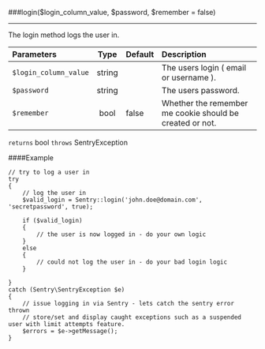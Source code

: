 <a id="login" href="#"></a>
###login($login_column_value, $password, $remember = false)

----------

The login method logs the user in.

Parameters                   | Type            | Default       | Description
:--------------------------- | :-------------: | :------------ | :--------------
`$login_column_value`        | string          |               | The users login ( email or username ).
`$password`                  | string          |               | The users password.
`$remember`                  | bool            | false         | Whether the remember me cookie should be created or not.

`returns` bool `throws` SentryException

####Example

	// try to log a user in
	try
	{
	    // log the user in
	    $valid_login = Sentry::login('john.doe@domain.com', 'secretpassword', true);

	    if ($valid_login)
	    {
	        // the user is now logged in - do your own logic
	    }
	    else
	    {
	        // could not log the user in - do your bad login logic
	    }

	}
	catch (Sentry\SentryException $e)
	{
	    // issue logging in via Sentry - lets catch the sentry error thrown
	    // store/set and display caught exceptions such as a suspended user with limit attempts feature.
	    $errors = $e->getMessage();
	}

